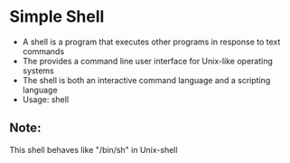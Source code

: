 # Simple Shell

- A shell is a program that executes other programs in response to text commands
- The provides a command line user interface for Unix-like operating systems
- The shell is both an interactive command language and a scripting language
- Usage: shell

## Note:
This shell behaves like "/bin/sh" in Unix-shell
